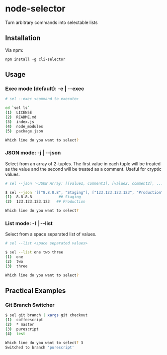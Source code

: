 # node-selector
Turn arbitrary commands into selectable lists

## Installation
Via npm:

    npm install -g cli-selector

## Usage
### Exec mode (default): -e | --exec

```bash
# sel --exec <command to execute>

cd `sel ls`
(1)  LICENSE
(2)  README.md
(3)  index.js
(4)  node_modules
(5)  package.json

Which line do you want to select?
```

### JSON mode: -j | --json

Select from an array of 2-tuples. The first value in each tuple will be treated as the value and the second will be treated as a comment. Useful for cryptic values.

```bash
# sel --json '<JSON Array: [[value1, comment1], [value2, comment2], ...]>'

$ sel --json '[["8.8.8.8", "Staging"], ["123.123.123.123", "Production"]]'
(1)  8.8.8.8            ## Staging
(2)  123.123.123.123   ## Production

Which line do you want to select?
```

### List mode: -l | --list

Select from a space separated list of values.

```bash
# sel --list <space separated values>

$ sel --list one two three
(1)  one
(2)  two
(3)  three

Which line do you want to select?
```

## Practical Examples

### Git Branch Switcher

```bash
$ sel git branch | xargs git checkout
(1)  coffeescript
(2)  * master
(3)  purescript
(4)  test

Which line do you want to select? 3
Switched to branch 'purescript'
```